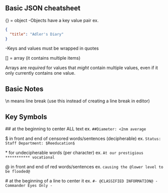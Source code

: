 ## Basic JSON cheatsheet

{} = object
  -Objects have a key value pair ex.
  ```json
  {
    "title": "Adler's Diary"
  }
  ```
  -Keys and values must be wrapped in quotes

[] = array (it contains multiple items)


Arrays are *required* for values that *might* contain multiple values, even if it only currently contains one value.

## Basic Notes
\n means line break (use this instead of creating a line break in editor)

## Key Symbols

\#\# at the beginning to center ALL text
ex. `##Diameter: <2nm average`

$ in front and end of censored words/sentences (decipherable)
ex. `Status: Staff Department: $Reeducation$`

\* for undecipherable words (per character)
ex. `At our prestigious *********** vocational`

@ in front and end of red words/sentences
ex. `causing the @lower level to be flooded@`

\# at the beginning of a line to center it
ex. `#- @CLASSIFIED INFORMATION@ - Commander Eyes Only -`